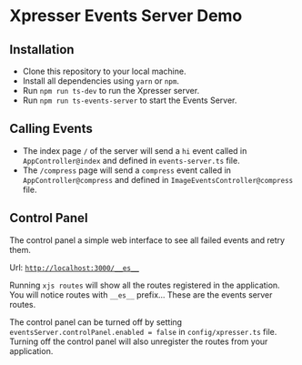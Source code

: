 # Xpresser Events Server Demo

## Installation

- Clone this repository to your local machine.
- Install all dependencies using `yarn` or `npm`.
- Run `npm run ts-dev` to run the Xpresser server.
- Run `npm run ts-events-server` to start the Events Server.

## Calling Events

- The index page `/` of the server will send a `hi` event called in `AppController@index` and defined
  in `events-server.ts` file.
- The `/compress` page will send a `compress` event called in `AppController@compress` and defined
  in `ImageEventsController@compress` file.

## Control Panel

The control panel a simple web interface to see all failed events and retry them.

Url: [`http://localhost:3000/__es__`](http://localhost:3000/__es__)

Running `xjs routes` will show all the routes registered in the application. You will notice routes with `__es__`
prefix... These are the events server routes.

The control panel can be turned off by setting `eventsServer.controlPanel.enabled = false` in `config/xpresser.ts` file.
Turning off the control panel will also unregister the routes from your application.